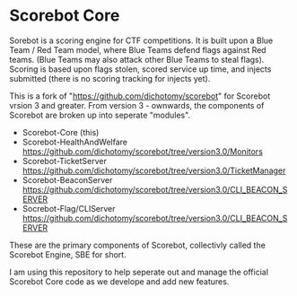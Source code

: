 # Scorebot Core

Sorebot is a scoring engine for CTF competitions.
It is built upon a Blue Team / Red Team model, where Blue Teams defend flags against Red teams. (Blue Teams may also attack other Blue Teams to steal flags).
Scoring is based upon flags stolen, scored service up time, and injects submitted (there is no scoring tracking for injects yet).

This is a fork of "https://github.com/dichotomy/scorebot" for Scorebot vrsion 3 and greater.
From version 3 - ownwards, the components of Scorebot are broken up into seperate "modules".

- Scorebot-Core  (this)
- Scorebot-HealthAndWelfare https://github.com/dichotomy/scorebot/tree/version3.0/Monitors
- Scorebot-TicketServer https://github.com/dichotomy/scorebot/tree/version3.0/TicketManager
- Scorebot-BeaconServer https://github.com/dichotomy/scorebot/tree/version3.0/CLI_BEACON_SERVER
- Socrebot-Flag/CLIServer https://github.com/dichotomy/scorebot/tree/version3.0/CLI_BEACON_SERVER

These are the primary components of Scorebot, collectivly called the Scorebot Engine, SBE for short.

I am using this repository to help seperate out and manage the official Scorebot Core code as we develope and add new features.
